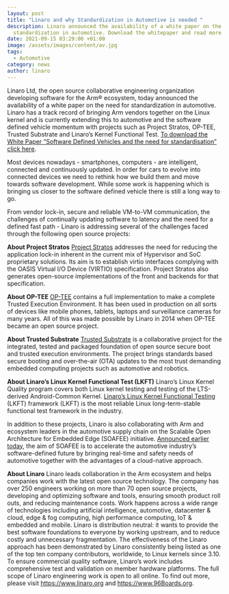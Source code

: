 ```yaml
---
layout: post
title: "Linaro and why Standardization in Automotive is needed "
description: Linaro announced the availability of a white paper on the need for
  standardization in automotive. Download the whitepaper and read more here!
date: 2021-09-15 03:29:00 +01:00
image: /assets/images/content/av.jpg
tags:
  - Automotive
category: news
author: linaro
---
```


Linaro Ltd, the open source collaborative engineering organization developing software for the Arm® ecosystem, today announced the availability of a white paper on the need for standardization in automotive. Linaro has a track record of bringing Arm vendors together on the Linux kernel and is currently extending this to automotive and the software defined vehicle momentum with projects such as Project Stratos, OP-TEE, Trusted Substrate and Linaro’s Kernel Functional Test. [To download the White Paper “Software Defined Vehicles and the need for standardisation” click here](https://static.linaro.org/assets/automotive_white_paper_0921.pdf).

Most devices nowadays - smartphones, computers - are intelligent, connected and continuously updated. In order for cars to evolve into connected devices we need to rethink how we build them and move towards software development. While some work is happening which is bringing us closer to the software defined vehicle there is still a long way to go.

From vendor lock-in, secure and reliable VM-to-VM communication, the challenges of continually updating software to latency and the need for a defined fast path - Linaro is addressing several of the challenges faced through the following open source projects:

**About Project Stratos**
[Project Stratos](https://linaro.atlassian.net/wiki/spaces/STR/overview) addresses the need for reducing the application lock-in inherent in the current mix of Hypervisor and SoC proprietary solutions. Its aim is to establish virtio interfaces complying with the OASIS Virtual I/O Device (VIRTIO) specification. Project Stratos also generates open-source implementations of the front and backends for that specification.

**About OP-TEE**
[OP-TEE](https://www.op-tee.org/) contains a full implementation to make a complete Trusted Execution Environment. It has been used in production on all sorts of devices like mobile phones, tablets, laptops and surveillance cameras for many years. All of this was made possible by Linaro in 2014 when OP-TEE became an open source project.

**About Trusted Substrate**
[Trusted Substrate](/automotive-iot-and-edge-devices/) is a collaborative project for the integrated, tested and packaged foundation of open source secure boot and trusted execution environments. The project brings standards based secure booting and over-the-air (OTA) updates to the most trust demanding embedded computing projects such as automotive and robotics.

**About Linaro’s Linux Kernel Functional Test (LKFT)**
Linaro’s Linux Kernel Quality program covers both Linux kernel testing and testing of the LTS-derived Android-Common Kernel. [Linaro’s Linux Kernel Functional Testing](https://lkft.linaro.org/) (LKFT) framework (LKFT) is the most reliable Linux long-term-stable functional test framework in the industry.

In addition to these projects, Linaro is also collaborating with Arm and ecosystem leaders in the automotive supply chain on the Scalable Open Architecture for Embedded Edge (SOAFEE) initiative. [Announced earlier today](https://www.arm.com/company/news/2021/09/new-arm-technologies-to-transform-the-software-defined-future-for-the-automotive-industry), the aim of SOAFEE is to accelerate the automotive industry’s software-defined future by bringing real-time and safety needs of automotive together with the advantages of a cloud-native approach.

**About Linaro**
Linaro leads collaboration in the Arm ecosystem and helps companies work with the latest open source technology. The company has over 250 engineers working on more than 70 open source projects, developing and optimizing software and tools, ensuring smooth product roll outs, and reducing maintenance costs. Work happens across a wide range of technologies including artificial intelligence, automotive, datacenter & cloud, edge & fog computing, high performance computing, IoT & embedded and mobile. Linaro is distribution neutral: it wants to provide the best software foundations to everyone by working upstream, and to reduce costly and unnecessary fragmentation. The effectiveness of the Linaro approach has been demonstrated by Linaro consistently being listed as one of the top ten company contributors, worldwide, to Linux kernels since 3.10.
To ensure commercial quality software, Linaro’s work includes comprehensive test and validation on member hardware platforms. The full scope of Linaro engineering work is open to all online. To find out more, please visit <https://www.linaro.org> and <https://www.96Boards.org>.
